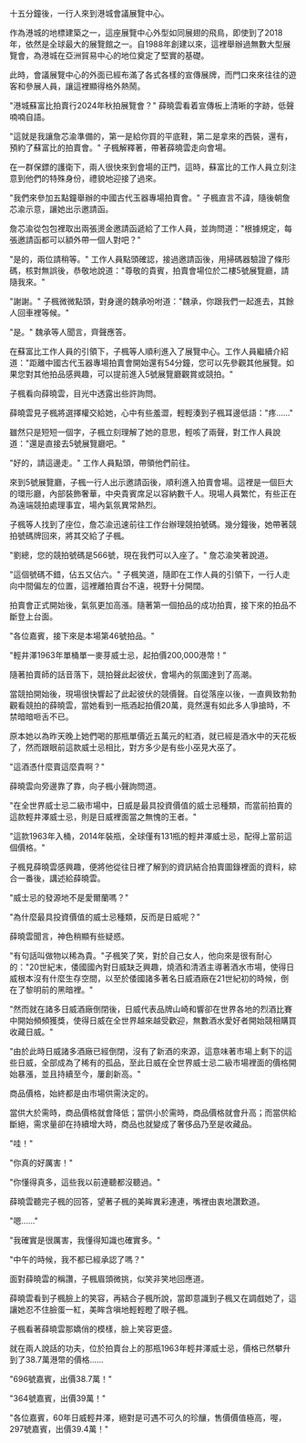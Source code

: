 十五分鐘後，一行人來到港城會議展覽中心。

作為港城的地標建築之一，這座展覽中心外型如同展翅的飛鳥，即使到了2018年，依然是全球最大的展覽館之一。自1988年創建以來，這裡舉辦過無數大型展覽會，為港城在亞洲貿易中心的地位奠定了堅實的基礎。

此時，會議展覽中心的外面已經布滿了各式各樣的宣傳展牌，而門口來來往往的遊客和參展人員，讓這裡顯得格外熱鬧。

"港城蘇富比拍賣行2024年秋拍展覽會？" 薛曉雲看着宣傳板上清晰的字跡，低聲喃喃自語。

"這就是我讓詹芯渝準備的，第一是給你買的平底鞋，第二是拿來的西裝，還有，預約了蘇富比的拍賣會。" 子楓解釋著，帶著薛曉雲走向會場。

在一群保鏢的護衛下，兩人很快來到會場的正門，這時，蘇富比的工作人員立刻注意到他們的特殊身份，禮貌地迎接了過來。

"我們來參加五點鐘舉辦的中國古代玉器專場拍賣會。" 子楓直言不諱，隨後朝詹芯渝示意，讓她出示邀請函。

詹芯渝從包包裡取出兩張燙金邀請函遞給了工作人員，並詢問道："根據規定，每張邀請函都可以額外帶一個人對吧？"

"是的，兩位請稍等。" 工作人員點頭確認，接過邀請函後，用掃碼器驗證了條形碼，核對無誤後，恭敬地說道："尊敬的貴賓，拍賣會場位於二樓5號展覽廳，請隨我來。"

"謝謝。" 子楓微微點頭，對身邊的魏承吩咐道："魏承，你跟我們一起進去，其餘人回車裡等候。"

"是。" 魏承等人聞言，齊聲應答。

在蘇富比工作人員的引領下，子楓等人順利進入了展覽中心。工作人員繼續介紹道："距離中國古代玉器專場拍賣會開始還有54分鐘，您可以先參觀其他展覽。如果您對其他拍品感興趣，可以提前進入5號展覽廳觀賞或競拍。"

子楓看向薛曉雲，目光中透露出些許詢問。

薛曉雲見子楓將選擇權交給她，心中有些羞澀，輕輕湊到子楓耳邊低語："疼……"

雖然只是短短一個字，子楓立刻理解了她的意思，輕咳了兩聲，對工作人員說道："還是直接去5號展覽廳吧。"

"好的，請這邊走。" 工作人員點頭，帶領他們前往。

來到5號展覽廳，子楓一行人出示邀請函後，順利進入拍賣會場。這裡是一個巨大的環形廳，內部裝飾奢華，中央貴賓席足以容納數千人。現場人員繁忙，有些正在為遠端競拍處理事宜，場內氣氛異常熱烈。

子楓等人找到了座位，詹芯渝迅速前往工作台辦理競拍號碼。幾分鐘後，她帶著競拍號碼牌回來，將其交給了子楓。

"劉總，您的競拍號碼是566號，現在我們可以入座了。" 詹芯渝笑著說道。

"這個號碼不錯，佔五又佔六。" 子楓笑道，隨即在工作人員的引領下，一行人走向中間偏左的位置，這裡離拍賣台不遠，視野十分開闊。

拍賣會正式開始後，氣氛更加高漲。隨著第一個拍品的成功拍賣，接下來的拍品不斷登上台面。

"各位嘉賓，接下來是本場第46號拍品。"

"輕井澤1963年單桶單一麥芽威士忌，起拍價200,000港幣！"

隨著拍賣師的話音落下，競拍聲此起彼伏，會場內的氛圍達到了高潮。

當競拍開始後，現場很快響起了此起彼伏的競價聲。自從落座以後，一直興致勃勃觀看競拍的薛曉雲，當她看到一瓶酒起拍價20萬，竟然還有如此多人爭搶時，不禁暗暗咂舌不已。

原本她以為昨天晚上她們喝的那瓶單價近五萬元的紅酒，就已經是酒水中的天花板了，然而跟眼前這款威士忌相比，對方多少是有些小巫見大巫了。

"這酒憑什麼賣這麼貴啊？"

薛曉雲向旁邊靠了靠，向子楓小聲詢問道。

"在全世界威士忌二級市場中，日威是最具投資價值的威士忌種類，而當前拍賣的這款輕井澤威士忌，則是日威裡面當之無愧的王者。"

"這款1963年入桶，2014年裝瓶，全球僅有131瓶的輕井澤威士忌，配得上當前這個價格。"

子楓見薛曉雲感興趣，便將他從往日裡了解到的資訊結合拍賣圖錄裡面的資料，綜合一番後，講述給薛曉雲。

"威士忌的發源地不是愛爾蘭嗎？"

"為什麼最具投資價值的威士忌種類，反而是日威呢？"

薛曉雲聞言，神色稍顯有些疑惑。

"有句話叫做物以稀為貴。"子楓笑了笑，對於自己女人，他向來是很有耐心的："20世紀末，倭國國內對日威缺乏興趣，燒酒和清酒主導著酒水市場，使得日威根本沒有什麼生存空間，以至於倭國諸多著名日威酒廠在21世紀初的時候，倒在了黎明前的黑暗裡。"

"然而就在諸多日威酒廠倒閉後，日威代表品牌山崎和響卻在世界各地的烈酒比賽中開始頻頻獲獎，使得日威在全世界越來越受歡迎，無數酒水愛好者開始競相購買收藏日威。"

"由於此時日威諸多酒廠已經倒閉，沒有了新酒的來源，這意味著市場上剩下的這些日威，全部成為了稀有的孤品，至此日威在全世界威士忌二級市場裡面的價格開始暴漲，並且持續至今，屢創新高。"

商品價格，始終都是由市場供需決定的。

當供大於需時，商品價格就會降低；當供小於需時，商品價格就會升高；而當供給斷絕，需求量卻在持續增大時，商品也就變成了奢侈品乃至是收藏品。

"哇！"

"你真的好厲害！"

"你懂得真多，這些我以前連聽都沒聽過。"

薛曉雲聽完子楓的回答，望著子楓的美眸異彩連連，嘴裡由衷地讚歎道。

"嗯……"

"我確實是很厲害，我懂得知識也確實多。"

"中午的時候，我不都已經承認了嗎？"

面對薛曉雲的稱讚，子楓眉頭微挑，似笑非笑地回應道。

薛曉雲看到子楓臉上的笑容，再結合子楓所說，當即意識到子楓又在調戲她了，這讓她忍不住臉蛋一紅，美眸含嗔地輕輕瞪了眼子楓。

子楓看著薛曉雲那嬌俏的模樣，臉上笑容更盛。

就在兩人說話的功夫，位於拍賣台上的那瓶1963年輕井澤威士忌，價格已然攀升到了38.7萬港幣的價格……

"696號嘉賓，出價38.7萬！"

"364號嘉賓，出價39萬！"

"各位嘉賓，60年日威輕井澤，絕對是可遇不可久的珍釀，售價價值極高，喔，297號嘉賓，出價39.4萬！"
